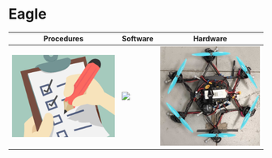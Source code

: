 # Eagle

| Procedures | Software | Hardware |
| -  | - | - |
| <a href="/eagle/procedures/README.md"><img src="/img/procedures.png" width="350"></a> | <a href="/eagle/software/README.md"><img src="/img/cpp.png" width="350"></a> | <a href="/eagle/hardware/README.md"><img src="/img/borinot.jpg" width="350"></a> |